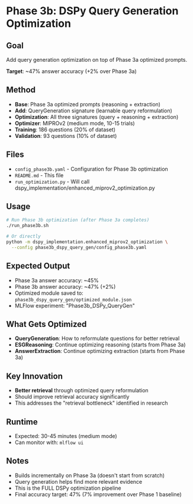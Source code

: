 # Phase 3b: DSPy Query Generation Optimization

## Goal
Add query generation optimization on top of Phase 3a optimized prompts.

**Target**: ~47% answer accuracy (+2% over Phase 3a)

## Method
- **Base**: Phase 3a optimized prompts (reasoning + extraction)
- **Add**: QueryGeneration signature (learnable query reformulation)
- **Optimization**: All three signatures (query + reasoning + extraction)
- **Optimizer**: MIPROv2 (medium mode, 10-15 trials)
- **Training**: 186 questions (20% of dataset)
- **Validation**: 93 questions (10% of dataset)

## Files
- `config_phase3b.yaml` - Configuration for Phase 3b optimization
- `README.md` - This file
- `run_optimization.py` - Will call dspy_implementation/enhanced_miprov2_optimization.py

## Usage
```bash
# Run Phase 3b optimization (after Phase 3a completes)
./run_phase3b.sh

# Or directly
python -m dspy_implementation.enhanced_miprov2_optimization \
  --config phase3b_dspy_query_gen/config_phase3b.yaml
```

## Expected Output
- Phase 3a answer accuracy: ~45%
- Phase 3b answer accuracy: ~47% (+2%)
- Optimized module saved to: `phase3b_dspy_query_gen/optimized_module.json`
- MLFlow experiment: "Phase3b_DSPy_QueryGen"

## What Gets Optimized
- **QueryGeneration**: How to reformulate questions for better retrieval
- **ESGReasoning**: Continue optimizing reasoning (starts from Phase 3a)
- **AnswerExtraction**: Continue optimizing extraction (starts from Phase 3a)

## Key Innovation
- **Better retrieval** through optimized query reformulation
- Should improve retrieval accuracy significantly
- This addresses the "retrieval bottleneck" identified in research

## Runtime
- Expected: 30-45 minutes (medium mode)
- Can monitor with: `mlflow ui`

## Notes
- Builds incrementally on Phase 3a (doesn't start from scratch)
- Query generation helps find more relevant evidence
- This is the FULL DSPy optimization pipeline
- Final accuracy target: 47% (7% improvement over Phase 1 baseline)
